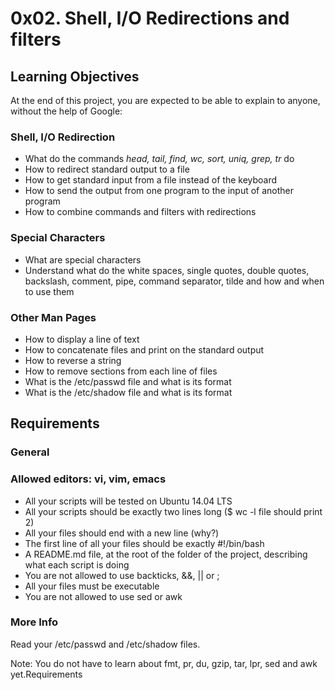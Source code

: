 # 0x02. Shell, I/O Redirections and filters

## Learning Objectives

At the end of this project, you are expected to be able to explain to anyone, without the help of Google:

### Shell, I/O Redirection

* What do the commands *head, tail, find, wc, sort, uniq, grep, tr* do
* How to redirect standard output to a file
* How to get standard input from a file instead of the keyboard
* How to send the output from one program to the input of another program
* How to combine commands and filters with redirections

### Special Characters

* What are special characters
* Understand what do the white spaces, single quotes, double quotes, backslash, comment, pipe, command separator, tilde and how and when to use them

### Other Man Pages

* How to display a line of text
* How to concatenate files and print on the standard output
* How to reverse a string
* How to remove sections from each line of files
* What is the /etc/passwd file and what is its format
* What is the /etc/shadow file and what is its format

## Requirements

### General

### Allowed editors: vi, vim, emacs

* All your scripts will be tested on Ubuntu 14.04 LTS
* All your scripts should be exactly two lines long ($ wc -l file should print 2)
* All your files should end with a new line (why?)
* The first line of all your files should be exactly #!/bin/bash
* A README.md file, at the root of the folder of the project, describing what each script is doing
* You are not allowed to use backticks, &&, || or ;
* All your files must be executable
* You are not allowed to use sed or awk


### More Info

Read your /etc/passwd and /etc/shadow files.

Note: You do not have to learn about fmt, pr, du, gzip, tar, lpr, sed and awk yet.Requirements
